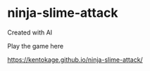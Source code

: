 # ninja-slime-attack

Created with AI

Play the game here

https://kentokage.github.io/ninja-slime-attack/
